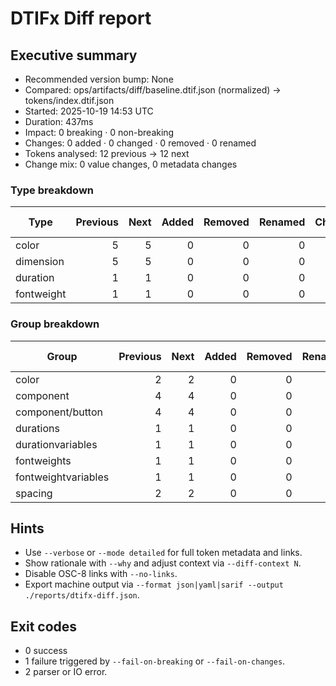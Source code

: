 # DTIFx Diff report

## Executive summary
- Recommended version bump: None
- Compared: ops/artifacts/diff/baseline.dtif.json (normalized) → tokens/index.dtif.json
- Started: 2025-10-19 14:53 UTC
- Duration: 437ms
- Impact: 0 breaking · 0 non-breaking
- Changes: 0 added · 0 changed · 0 removed · 0 renamed
- Tokens analysed: 12 previous → 12 next
- Change mix: 0 value changes, 0 metadata changes

### Type breakdown
| Type | Previous | Next | Added | Removed | Renamed | Changed | Value changes | Metadata changes | Unchanged | Breaking | Non-breaking |
| --- | ---: | ---: | ---: | ---: | ---: | ---: | ---: | ---: | ---: | ---: | ---: |
| color | 5 | 5 | 0 | 0 | 0 | 0 | 0 | 0 | 5 | 0 | 0 |
| dimension | 5 | 5 | 0 | 0 | 0 | 0 | 0 | 0 | 5 | 0 | 0 |
| duration | 1 | 1 | 0 | 0 | 0 | 0 | 0 | 0 | 1 | 0 | 0 |
| fontweight | 1 | 1 | 0 | 0 | 0 | 0 | 0 | 0 | 1 | 0 | 0 |

### Group breakdown
| Group | Previous | Next | Added | Removed | Renamed | Changed | Value changes | Metadata changes | Unchanged | Breaking | Non-breaking |
| --- | ---: | ---: | ---: | ---: | ---: | ---: | ---: | ---: | ---: | ---: | ---: |
| color | 2 | 2 | 0 | 0 | 0 | 0 | 0 | 0 | 2 | 0 | 0 |
| component | 4 | 4 | 0 | 0 | 0 | 0 | 0 | 0 | 4 | 0 | 0 |
| component/button | 4 | 4 | 0 | 0 | 0 | 0 | 0 | 0 | 4 | 0 | 0 |
| durations | 1 | 1 | 0 | 0 | 0 | 0 | 0 | 0 | 1 | 0 | 0 |
| durationvariables | 1 | 1 | 0 | 0 | 0 | 0 | 0 | 0 | 1 | 0 | 0 |
| fontweights | 1 | 1 | 0 | 0 | 0 | 0 | 0 | 0 | 1 | 0 | 0 |
| fontweightvariables | 1 | 1 | 0 | 0 | 0 | 0 | 0 | 0 | 1 | 0 | 0 |
| spacing | 2 | 2 | 0 | 0 | 0 | 0 | 0 | 0 | 2 | 0 | 0 |

## Hints
- Use `--verbose` or `--mode detailed` for full token metadata and links.
- Show rationale with `--why` and adjust context via `--diff-context N`.
- Disable OSC-8 links with `--no-links`.
- Export machine output via `--format json|yaml|sarif --output ./reports/dtifx-diff.json`.

## Exit codes
- 0 success
- 1 failure triggered by `--fail-on-breaking` or `--fail-on-changes`.
- 2 parser or IO error.
